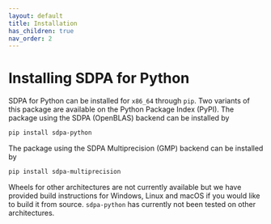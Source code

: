 ```yaml
---
layout: default
title: Installation
has_children: true
nav_order: 2
---
```


# Installing SDPA for Python

SDPA for Python can be installed for `x86_64` through `pip`. Two variants of this package are available on the Python Package Index (PyPI). The package using the SDPA (OpenBLAS) backend can be installed by

```bash
pip install sdpa-python
```

The package using the SDPA Multiprecision (GMP) backend can be installed by

```bash
pip install sdpa-multiprecision
```

Wheels for other architectures are not currently available but we have provided build instructions for Windows, Linux and macOS if you would like to build it from source. `sdpa-python` has currently not been tested on other architectures.